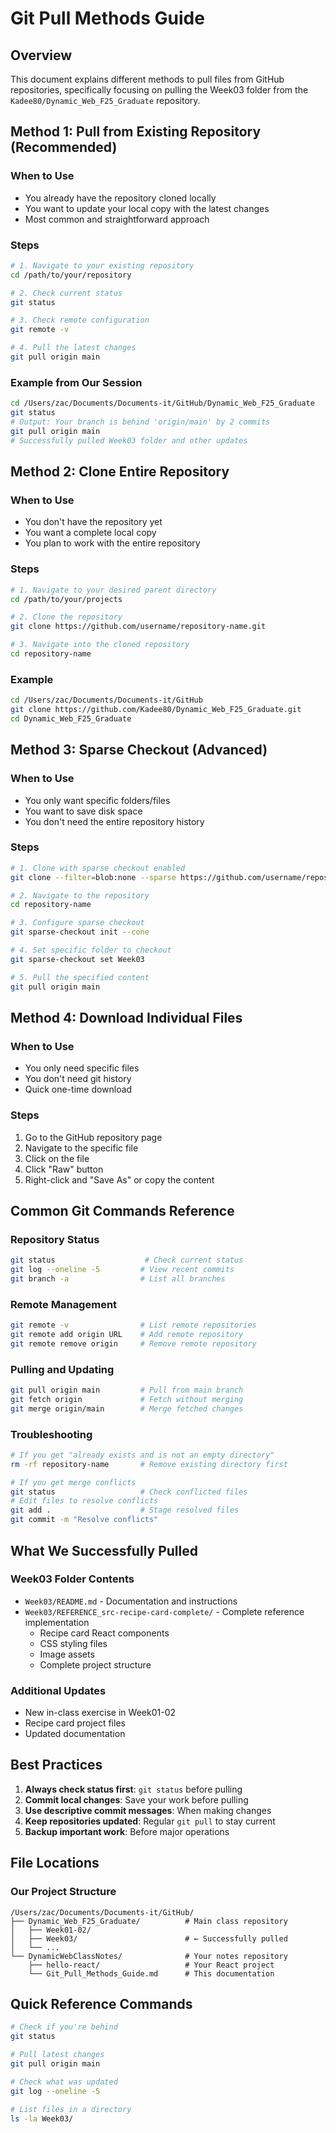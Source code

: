 # Git Pull Methods Guide

## Overview
This document explains different methods to pull files from GitHub repositories, specifically focusing on pulling the Week03 folder from the `Kadee80/Dynamic_Web_F25_Graduate` repository.

## Method 1: Pull from Existing Repository (Recommended)

### When to Use
- You already have the repository cloned locally
- You want to update your local copy with the latest changes
- Most common and straightforward approach

### Steps
```bash
# 1. Navigate to your existing repository
cd /path/to/your/repository

# 2. Check current status
git status

# 3. Check remote configuration
git remote -v

# 4. Pull the latest changes
git pull origin main
```

### Example from Our Session
```bash
cd /Users/zac/Documents/Documents-it/GitHub/Dynamic_Web_F25_Graduate
git status
# Output: Your branch is behind 'origin/main' by 2 commits
git pull origin main
# Successfully pulled Week03 folder and other updates
```

## Method 2: Clone Entire Repository

### When to Use
- You don't have the repository yet
- You want a complete local copy
- You plan to work with the entire repository

### Steps
```bash
# 1. Navigate to your desired parent directory
cd /path/to/your/projects

# 2. Clone the repository
git clone https://github.com/username/repository-name.git

# 3. Navigate into the cloned repository
cd repository-name
```

### Example
```bash
cd /Users/zac/Documents/Documents-it/GitHub
git clone https://github.com/Kadee80/Dynamic_Web_F25_Graduate.git
cd Dynamic_Web_F25_Graduate
```

## Method 3: Sparse Checkout (Advanced)

### When to Use
- You only want specific folders/files
- You want to save disk space
- You don't need the entire repository history

### Steps
```bash
# 1. Clone with sparse checkout enabled
git clone --filter=blob:none --sparse https://github.com/username/repository-name.git

# 2. Navigate to the repository
cd repository-name

# 3. Configure sparse checkout
git sparse-checkout init --cone

# 4. Set specific folder to checkout
git sparse-checkout set Week03

# 5. Pull the specified content
git pull origin main
```

## Method 4: Download Individual Files

### When to Use
- You only need specific files
- You don't need git history
- Quick one-time download

### Steps
1. Go to the GitHub repository page
2. Navigate to the specific file
3. Click on the file
4. Click "Raw" button
5. Right-click and "Save As" or copy the content

## Common Git Commands Reference

### Repository Status
```bash
git status                    # Check current status
git log --oneline -5         # View recent commits
git branch -a                # List all branches
```

### Remote Management
```bash
git remote -v                # List remote repositories
git remote add origin URL    # Add remote repository
git remote remove origin     # Remove remote repository
```

### Pulling and Updating
```bash
git pull origin main         # Pull from main branch
git fetch origin             # Fetch without merging
git merge origin/main        # Merge fetched changes
```

### Troubleshooting
```bash
# If you get "already exists and is not an empty directory"
rm -rf repository-name       # Remove existing directory first

# If you get merge conflicts
git status                   # Check conflicted files
# Edit files to resolve conflicts
git add .                    # Stage resolved files
git commit -m "Resolve conflicts"
```

## What We Successfully Pulled

### Week03 Folder Contents
- `Week03/README.md` - Documentation and instructions
- `Week03/REFERENCE_src-recipe-card-complete/` - Complete reference implementation
  - Recipe card React components
  - CSS styling files
  - Image assets
  - Complete project structure

### Additional Updates
- New in-class exercise in Week01-02
- Recipe card project files
- Updated documentation

## Best Practices

1. **Always check status first**: `git status` before pulling
2. **Commit local changes**: Save your work before pulling
3. **Use descriptive commit messages**: When making changes
4. **Keep repositories updated**: Regular `git pull` to stay current
5. **Backup important work**: Before major operations

## File Locations

### Our Project Structure
```
/Users/zac/Documents/Documents-it/GitHub/
├── Dynamic_Web_F25_Graduate/          # Main class repository
│   ├── Week01-02/
│   ├── Week03/                        # ← Successfully pulled
│   └── ...
└── DynamicWebClassNotes/              # Your notes repository
    ├── hello-react/                   # Your React project
    └── Git_Pull_Methods_Guide.md      # This documentation
```

## Quick Reference Commands

```bash
# Check if you're behind
git status

# Pull latest changes
git pull origin main

# Check what was updated
git log --oneline -5

# List files in a directory
ls -la Week03/
```

